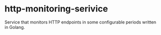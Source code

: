 # http-monitoring-serivice
Service that monitors HTTP endpoints in some configurable periods written in Golang.
